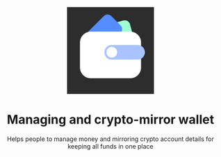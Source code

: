 <div align='center'>

<img src=https://raw.githubusercontent.com/dkildar/another-one-wallet-app/main/another-one-wallet/Assets.xcassets/AppIcon.appiconset/icon.png alt="logo" width=200 height=200 />

<h1>Managing and crypto-mirror wallet</h1>
<p>Helps people to manage money and mirroring crypto account details for keeping all funds in one place</p>
</div>
